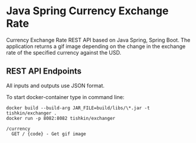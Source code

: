 # Java Spring Currency Exchange Rate

Currency Exchange Rate REST API based on Java Spring, Spring Boot.
The application returns a gif image depending on the change in the exchange rate of the specified currency against the USD.

## REST API Endpoints

All inputs and outputs use JSON format.

To start docker-container type in command line:
```
docker build --build-arg JAR_FILE=build/libs/\*.jar -t tishkin/exchanger .
docker run -p 8082:8082 tishkin/exchanger
```

```
/currency
  GET / {code} - Get gif image
```
